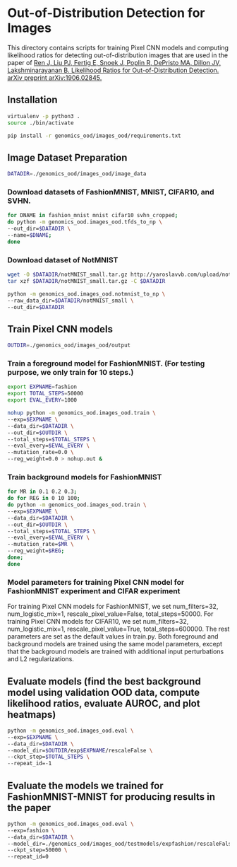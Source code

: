 # Out-of-Distribution Detection for Images

This directory contains scripts for training Pixel CNN models and computing likelihood ratios for detecting out-of-distribution images that are used in the paper of [Ren J, Liu PJ, Fertig E, Snoek J, Poplin R, DePristo MA, Dillon JV, Lakshminarayanan B. Likelihood Ratios for Out-of-Distribution Detection. arXiv preprint arXiv:1906.02845.](https://arxiv.org/abs/1906.02845)

## Installation

```bash
virtualenv -p python3 .
source ./bin/activate

pip install -r genomics_ood/images_ood/requirements.txt
```

## Image Dataset Preparation

```bash
DATADIR=./genomics_ood/images_ood/image_data
```

### Download datasets of FashionMNIST, MNIST, CIFAR10, and SVHN.
```bash
for DNAME in fashion_mnist mnist cifar10 svhn_cropped;
do python -m genomics_ood.images_ood.tfds_to_np \
--out_dir=$DATADIR \
--name=$DNAME; 
done
```

### Download dataset of NotMNIST
```bash
wget -O $DATADIR/notMNIST_small.tar.gz http://yaroslavvb.com/upload/notMNIST/notMNIST_small.tar.gz
tar xzf $DATADIR/notMNIST_small.tar.gz -C $DATADIR

python -m genomics_ood.images_ood.notmnist_to_np \
--raw_data_dir=$DATADIR/notMNIST_small \
--out_dir=$DATADIR
```

## Train Pixel CNN models

```bash
OUTDIR=./genomics_ood/images_ood/output
```

### Train a foreground model for FashionMNIST. (For testing purpose, we only train for 10 steps.)
```bash
export EXPNAME=fashion
export TOTAL_STEPS=50000
export EVAL_EVERY=1000

nohup python -m genomics_ood.images_ood.train \
--exp=$EXPNAME \
--data_dir=$DATADIR \
--out_dir=$OUTDIR \
--total_steps=$TOTAL_STEPS \
--eval_every=$EVAL_EVERY \
--mutation_rate=0.0 \
--reg_weight=0.0 > nohup.out &
```

### Train background models for FashionMNIST
```bash
for MR in 0.1 0.2 0.3; 
do for REG in 0 10 100;
do python -m genomics_ood.images_ood.train \
--exp=$EXPNAME \
--data_dir=$DATADIR \
--out_dir=$OUTDIR \
--total_steps=$TOTAL_STEPS \
--eval_every=$EVAL_EVERY \
--mutation_rate=$MR \
--reg_weight=$REG;
done;
done
```

### Model parameters for training Pixel CNN model for FashionMNIST experiment and CIFAR experiment

For training Pixel CNN models for FashionMNIST, we set num_filters=32, num_logistic_mix=1, rescale_pixel_value=False, total_steps=50000. 
For training Pixel CNN models for CIFAR10, we set num_filters=32, num_logistic_mix=1, rescale_pixel_value=True, total_steps=600000.
The rest parameters are set as the default values in train.py. Both foreground and background models are trained using the same model parameters, except that the background models are trained with additional input perturbations and L2 regularizations.


## Evaluate models (find the best background model using validation OOD data, compute likelihood ratios, evaluate AUROC, and plot heatmaps)
```bash
python -m genomics_ood.images_ood.eval \
--exp=$EXPNAME \
--data_dir=$DATADIR \
--model_dir=$OUTDIR/exp$EXPNAME/rescaleFalse \
--ckpt_step=$TOTAL_STEPS \
--repeat_id=-1
```

## Evaluate the models we trained for FashionMNIST-MNIST for producing results in the paper
```bash
python -m genomics_ood.images_ood.eval \
--exp=fashion \
--data_dir=$DATADIR \
--model_dir=./genomics_ood/images_ood/testmodels/expfashion/rescaleFalse \
--ckpt_step=50000 \
--repeat_id=0
```

